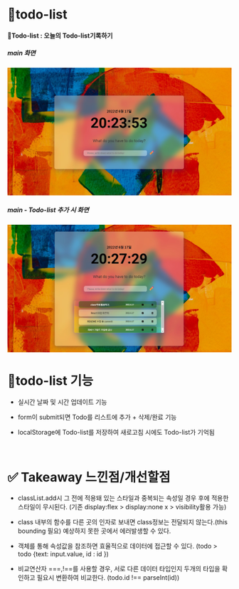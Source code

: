 # 📝todo-list

#### 📝Todo-list : 오늘의 Todo-list기록하기

##### main 화면

<img src="img/main.jpg" alt="main">

##### main - Todo-list 추가 시 화면

<img src="img/main-todo.jpg" alt="main-todo">

# 📝todo-list 기능

- 실시간 날짜 및 시간 업데이트 기능

- form이 submit되면 Todo를 리스트에 추가 + 삭제/완료 기능

- localStorage에 Todo-list를 저장하여 새로고침 시에도 Todo-list가 기억됨

<br>

# ✅ Takeaway 느낀점/개선할점

- classList.add시 그 전에 적용돼 있는 스타일과 중복되는 속성일 경우 후에 적용한 스타일이 무시된다. (기존 display:flex > display:none x > visibility활용 가능)

- class 내부의 함수를 다른 곳의 인자로 보내면 class정보는 전달되지 않는다.(this bounding 필요) 예상하지 못한 곳에서 에러발생할 수 있다.

- 객체를 통해 속성값을 참조하면 효율적으로 데이터에 접근할 수 있다. (todo > todo {text: input.value, id : id })

- 비교연산자 ===,!==를 사용할 경우, 서로 다른 데이터 타입인지 두개의 타입을 확인하고 필요시 변환하여 비교한다. (todo.id !== parseInt(id))
